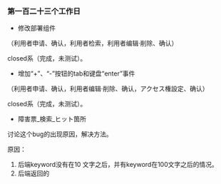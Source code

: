### 第一百二十三个工作日
- 修改部署组件

（利用者申请、确认，利用者检索，利用者编辑·削除、确认）

closed系（完成，未测试）。
- 增加“+”、“-”按钮的tab和键盘“enter”事件

（利用者申请、确认，利用者编辑·削除、确认，アクセス権設定、确认）

closed系（完成，未测试）。
- 障害票_検索_ヒット箇所

讨论这个bug的出现原因，解决方法。

原因：
1. 后端keyword没有在10 文字之后，并有keyword在100文字之后的情况。
2. 后端返回的